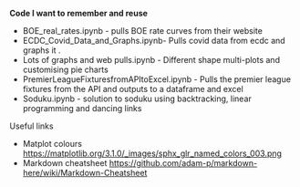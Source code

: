 **Code I want to remember and reuse**

* BOE_real_rates.ipynb - pulls BOE rate curves from their website
* ECDC_Covid_Data_and_Graphs.ipynb- Pulls covid data from ecdc and graphs it . 
* Lots of graphs and web pulls.ipynb - Different shape multi-plots and customising pie charts
* PremierLeagueFixturesfromAPItoExcel.ipynb - Pulls the premier league fixtures from the API and outputs to a dataframe and excel
* Soduku.ipynb - solution to soduku using backtracking, linear programming and dancing links

Useful links <br>
* Matplot colours https://matplotlib.org/3.1.0/_images/sphx_glr_named_colors_003.png
* Markdown cheatsheet https://github.com/adam-p/markdown-here/wiki/Markdown-Cheatsheet
